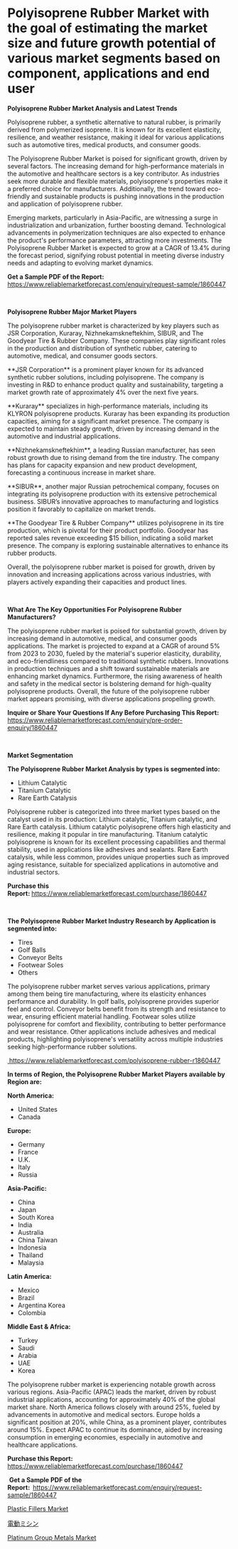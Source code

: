 <p><h1>Polyisoprene Rubber Market with the goal of estimating the market size and future growth potential of various market segments based on component, applications and end user</h1></p><p><strong>Polyisoprene Rubber Market Analysis and Latest Trends</strong></p>
<p><p>Polyisoprene rubber, a synthetic alternative to natural rubber, is primarily derived from polymerized isoprene. It is known for its excellent elasticity, resilience, and weather resistance, making it ideal for various applications such as automotive tires, medical products, and consumer goods.</p><p>The Polyisoprene Rubber Market is poised for significant growth, driven by several factors. The increasing demand for high-performance materials in the automotive and healthcare sectors is a key contributor. As industries seek more durable and flexible materials, polyisoprene's properties make it a preferred choice for manufacturers. Additionally, the trend toward eco-friendly and sustainable products is pushing innovations in the production and application of polyisoprene rubber.</p><p>Emerging markets, particularly in Asia-Pacific, are witnessing a surge in industrialization and urbanization, further boosting demand. Technological advancements in polymerization techniques are also expected to enhance the product's performance parameters, attracting more investments. The Polyisoprene Rubber Market is expected to grow at a CAGR of 13.4% during the forecast period, signifying robust potential in meeting diverse industry needs and adapting to evolving market dynamics.</p></p>
<p><strong>Get a Sample PDF of the Report:&nbsp;</strong> <a href="https://www.reliablemarketforecast.com/enquiry/request-sample/1860447?utm_campaign=1082&utm_medium=2&utm_source=Github&utm_content=ia&utm_term=07112024&utm_id=polyisoprene-rubber">https://www.reliablemarketforecast.com/enquiry/request-sample/1860447</a></p>
<p>&nbsp;</p>
<p><strong>Polyisoprene Rubber Major Market Players</strong></p>
<p><p>The polyisoprene rubber market is characterized by key players such as JSR Corporation, Kuraray, Nizhnekamskneftekhim, SIBUR, and The Goodyear Tire & Rubber Company. These companies play significant roles in the production and distribution of synthetic rubber, catering to automotive, medical, and consumer goods sectors.</p><p>**JSR Corporation** is a prominent player known for its advanced synthetic rubber solutions, including polyisoprene. The company is investing in R&D to enhance product quality and sustainability, targeting a market growth rate of approximately 4% over the next five years.</p><p>**Kuraray** specializes in high-performance materials, including its KLYRON polyisoprene products. Kuraray has been expanding its production capacities, aiming for a significant market presence. The company is expected to maintain steady growth, driven by increasing demand in the automotive and industrial applications.</p><p>**Nizhnekamskneftekhim**, a leading Russian manufacturer, has seen robust growth due to rising demand from the tire industry. The company has plans for capacity expansion and new product development, forecasting a continuous increase in market share.</p><p>**SIBUR**, another major Russian petrochemical company, focuses on integrating its polyisoprene production with its extensive petrochemical business. SIBUR’s innovative approaches to manufacturing and logistics position it favorably to capitalize on market trends.</p><p>**The Goodyear Tire & Rubber Company** utilizes polyisoprene in its tire production, which is pivotal for their product portfolio. Goodyear has reported sales revenue exceeding $15 billion, indicating a solid market presence. The company is exploring sustainable alternatives to enhance its rubber products.</p><p>Overall, the polyisoprene rubber market is poised for growth, driven by innovation and increasing applications across various industries, with players actively expanding their capacities and product lines.</p></p>
<p>&nbsp;</p>
<p><strong>What Are The Key Opportunities For Polyisoprene Rubber Manufacturers?</strong></p>
<p><p>The polyisoprene rubber market is poised for substantial growth, driven by increasing demand in automotive, medical, and consumer goods applications. The market is projected to expand at a CAGR of around 5% from 2023 to 2030, fueled by the material's superior elasticity, durability, and eco-friendliness compared to traditional synthetic rubbers. Innovations in production techniques and a shift toward sustainable materials are enhancing market dynamics. Furthermore, the rising awareness of health and safety in the medical sector is bolstering demand for high-quality polyisoprene products. Overall, the future of the polyisoprene rubber market appears promising, with diverse applications propelling growth.</p></p>
<p><strong>Inquire or Share Your Questions If Any Before Purchasing This Report:</strong> <a href="https://www.reliablemarketforecast.com/enquiry/pre-order-enquiry/1860447?utm_campaign=1082&utm_medium=2&utm_source=Github&utm_content=ia&utm_term=07112024&utm_id=polyisoprene-rubber">https://www.reliablemarketforecast.com/enquiry/pre-order-enquiry/1860447</a></p>
<p>&nbsp;</p>
<p><strong>Market Segmentation</strong></p>
<p><strong>The Polyisoprene Rubber Market Analysis by types is segmented into:</strong></p>
<p><ul><li>Lithium Catalytic</li><li>Titanium Catalytic</li><li>Rare Earth Catalysis</li></ul></p>
<p><p>Polyisoprene rubber is categorized into three market types based on the catalyst used in its production: Lithium catalytic, Titanium catalytic, and Rare Earth catalysis. Lithium catalytic polyisoprene offers high elasticity and resilience, making it popular in tire manufacturing. Titanium catalytic polyisoprene is known for its excellent processing capabilities and thermal stability, used in applications like adhesives and sealants. Rare Earth catalysis, while less common, provides unique properties such as improved aging resistance, suitable for specialized applications in automotive and industrial sectors.</p></p>
<p><strong>Purchase this Report:&nbsp;</strong><a href="https://www.reliablemarketforecast.com/purchase/1860447?utm_campaign=1082&utm_medium=2&utm_source=Github&utm_content=ia&utm_term=07112024&utm_id=polyisoprene-rubber">https://www.reliablemarketforecast.com/purchase/1860447</a></p>
<p>&nbsp;</p>
<p><strong>The Polyisoprene Rubber Market Industry Research by Application is segmented into:</strong></p>
<p><ul><li>Tires</li><li>Golf Balls</li><li>Conveyor Belts</li><li>Footwear Soles</li><li>Others</li></ul></p>
<p><p>The polyisoprene rubber market serves various applications, primary among them being tire manufacturing, where its elasticity enhances performance and durability. In golf balls, polyisoprene provides superior feel and control. Conveyor belts benefit from its strength and resistance to wear, ensuring efficient material handling. Footwear soles utilize polyisoprene for comfort and flexibility, contributing to better performance and wear resistance. Other applications include adhesives and medical products, highlighting polyisoprene's versatility across multiple industries seeking high-performance rubber solutions.</p></p>
<p><a href="https://www.reliablemarketforecast.com/polyisoprene-rubber-r1860447?utm_campaign=1082&utm_medium=2&utm_source=Github&utm_content=ia&utm_term=07112024&utm_id=polyisoprene-rubber">&nbsp;https://www.reliablemarketforecast.com/polyisoprene-rubber-r1860447</a></p>
<p><strong>In terms of Region, the Polyisoprene Rubber Market Players available by Region are:</strong></p>
<p>
    <p> <strong> North America: </strong>
        <ul>
            <li>United States</li>
            <li>Canada</li>
        </ul>
        </p> 
    <p> <strong> Europe: </strong>
        <ul>
            <li>Germany</li>
            <li>France</li>
            <li>U.K.</li>
            <li>Italy</li>
            <li>Russia</li>
        </ul>
        </p> 
    <p> <strong> Asia-Pacific: </strong>
        <ul>
            <li>China</li>
            <li>Japan</li>
            <li>South Korea</li>
            <li>India</li>
            <li>Australia</li>
            <li>China Taiwan</li>
            <li>Indonesia</li>
            <li>Thailand</li>
            <li>Malaysia</li>
        </ul>
        </p> 
    <p> <strong> Latin America: </strong>
        <ul>
            <li>Mexico</li>
            <li>Brazil</li>
            <li>Argentina Korea</li>
            <li>Colombia</li>
        </ul>
        </p> 
    <p> <strong> Middle East & Africa: </strong>
        <ul>
            <li>Turkey</li>
            <li>Saudi</li>
            <li>Arabia</li>
            <li>UAE</li>
            <li>Korea</li>
        </ul>
    </p>
    </p>
<p><p>The polyisoprene rubber market is experiencing notable growth across various regions. Asia-Pacific (APAC) leads the market, driven by robust industrial applications, accounting for approximately 40% of the global market share. North America follows closely with around 25%, fueled by advancements in automotive and medical sectors. Europe holds a significant position at 20%, while China, as a prominent player, contributes around 15%. Expect APAC to continue its dominance, aided by increasing consumption in emerging economies, especially in automotive and healthcare applications.</p></p>
<p><strong>Purchase this Report: </strong><a href="https://www.reliablemarketforecast.com/purchase/1860447?utm_campaign=1082&utm_medium=2&utm_source=Github&utm_content=ia&utm_term=07112024&utm_id=polyisoprene-rubber">https://www.reliablemarketforecast.com/purchase/1860447</a></p>
<p>&nbsp;<strong>Get a Sample PDF of the Report:&nbsp;&nbsp;</strong><a href="https://www.reliablemarketforecast.com/enquiry/request-sample/1860447?utm_campaign=1082&utm_medium=2&utm_source=Github&utm_content=ia&utm_term=07112024&utm_id=polyisoprene-rubber">https://www.reliablemarketforecast.com/enquiry/request-sample/1860447</a></p>
<p><strong></strong></p>
<p><p><a href="https://github.com/raymederonmot/Market-Research-Report-List-1/blob/main/plastic-fillers-market.md?utm_campaign=1082&utm_medium=2&utm_source=Github&utm_content=ia&utm_term=07112024&utm_id=polyisoprene-rubber">Plastic Fillers Market</a></p><p><a href="https://github.com/lababdou/Market-Research-Report-List-6/blob/main/250907822496.md?utm_campaign=1082&utm_medium=2&utm_source=Github&utm_content=ia&utm_term=07112024&utm_id=polyisoprene-rubber">電動ミシン</a></p><p><a href="https://github.com/cophervdheacoxt/Market-Research-Report-List-1/blob/main/platinum-group-metals-market.md?utm_campaign=1082&utm_medium=2&utm_source=Github&utm_content=ia&utm_term=07112024&utm_id=polyisoprene-rubber">Platinum Group Metals Market</a></p></p>